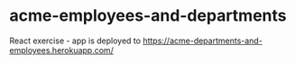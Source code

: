# acme-employees-and-departments

React exercise - app is deployed to https://acme-departments-and-employees.herokuapp.com/
